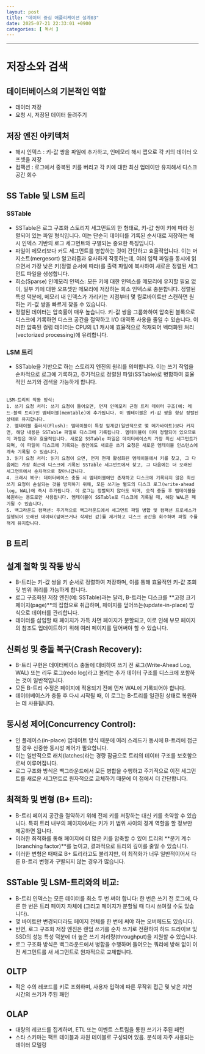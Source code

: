 ```yaml
---
layout: post
title: "데이터 중심 애플리케이션 설계03"
date: 2025-07-21 22:33:01 +0900
categories: [ 독서 ]
---
```


---

# 저장소와 검색

## 데이터베이스의 기본적인 역할

- 데이터 저장
- 요청 시, 저장된 데이터 돌려주기

## 저장 엔진 아키텍처

- 해시 인덱스 : 키-값 쌍을 파일에 추가하고, 인메모리 해시 맵으로 각 키의 데이터 오프셋을 저장
- 컴팩션 : 로그에서 중복된 키를 버리고 각 키에 대한 최신 업데이만 유지해서 디스크 공간 회수

## SS Table 및 LSM 트리

### SSTable

- SSTable은 로그 구조화 스토리지 세그먼트의 한 형태로, 키-값 쌍이 키에 따라 정렬되어 있는 파일 형식입니다. 이는 단순히 데이터를 기록된 순서대로 저장하는 해시 인덱스 기반의 로그 세그먼트와 구별되는 중요한 특징입니다.
- 파일이 메모리보다 커도 세그먼트를 병합하는 것이 간단하고 효율적입니다. 이는 머지소트(mergesort) 알고리즘과 유사하게 작동하는데, 여러 입력 파일을 동시에 읽으면서 가장 낮은 키(정렬 순서에 따라)를 출력 파일에 복사하여 새로운 정렬된 세그먼트 파일을 생성합니다.
- 희소(Sparse) 인메모리 인덱스: 모든 키에 대한 인덱스를 메모리에 유지할 필요 없이, 일부 키에 대한 오프셋만 메모리에 저장하는 희소 인덱스로 충분합니다. 정렬된 특성 덕분에, 메모리 내 인덱스가 가리키는 지점부터 몇 킬로바이트만 스캔하면 원하는 키-값 쌍을 빠르게 찾을 수 있습니다.
- 정렬된 데이터는 압축률이 매우 높습니다. 키-값 쌍을 그룹화하여 압축된 블록으로 디스크에 기록하면 디스크 공간을 절약하고 I/O 대역폭 사용을 줄일 수 있습니다. 이러한 압축된 컬럼 데이터는 CPU의 L1 캐시에 효율적으로 적재되어 벡터화된 처리(vectorized processing)에 유리합니다.

### LSM 트리

- SSTable을 기반으로 하는 스토리지 엔진의 원리를 의미합니다. 이는 쓰기 작업을 순차적으로 로그에 기록하고, 주기적으로 정렬된 파일(SSTable)로 병합하여 효율적인 쓰기와 검색을 가능하게 합니다.

```

LSM-트리의 작동 방식:
1. 쓰기 요청 처리: 쓰기 요청이 들어오면, 먼저 인메모리 균형 트리 데이터 구조(예: 레드-블랙 트리)인 멤테이블(memtable)에 추가됩니다. 이 멤테이블은 키-값 쌍을 항상 정렬된 상태로 유지합니다.
2. 멤테이블 플러시(Flush): 멤테이블이 특정 임계값(일반적으로 몇 메가바이트)보다 커지면, 해당 내용은 SSTable 파일로 디스크에 기록됩니다. 멤테이블이 이미 정렬되어 있으므로 이 과정은 매우 효율적입니다. 새로운 SSTable 파일은 데이터베이스의 가장 최신 세그먼트가 되며, 이 파일이 디스크에 기록되는 동안에도 새로운 쓰기 요청은 새로운 멤테이블 인스턴스에 계속 기록될 수 있습니다.
3. 읽기 요청 처리: 읽기 요청이 오면, 먼저 현재 활성화된 멤테이블에서 키를 찾고, 그 다음에는 가장 최근에 디스크에 기록된 SSTable 세그먼트에서 찾고, 그 다음에는 더 오래된 세그먼트에서 순차적으로 찾아나갑니다.
4. 크래시 복구: 데이터베이스 충돌 시 멤테이블에만 존재하고 디스크에 기록되지 않은 최신 쓰기 요청이 손실되는 것을 방지하기 위해, 모든 쓰기는 별도의 디스크 로그(write-ahead log, WAL)에 즉시 추가됩니다. 이 로그는 정렬되지 않아도 되며, 오직 충돌 후 멤테이블을 복원하는 용도로만 사용됩니다. 멤테이블이 SSTable로 디스크에 기록될 때, 해당 WAL은 폐기될 수 있습니다.
5. 백그라운드 컴팩션: 주기적으로 백그라운드에서 세그먼트 파일 병합 및 컴팩션 프로세스가 실행되어 오래된 데이터(덮어쓰거나 삭제된 값)를 제거하고 디스크 공간을 회수하며 파일 수를 적게 유지합니다.

```

## B 트리

## 설계 철학 및 작동 방식
- B-트리는 키-값 쌍을 키 순서로 정렬하여 저장하며, 이를 통해 효율적인 키-값 조회 및 범위 쿼리를 가능하게 합니다.
- 로그 구조화된 저장 엔진(예: SSTable)과는 달리, B-트리는 디스크를 **고정 크기 페이지(page)**의 집합으로 취급하며, 페이지를 덮어쓰는(update-in-place) 방식으로 데이터를 관리합니다.
- 데이터를 삽입할 때 페이지가 가득 차면 페이지가 분할되고, 이로 인해 부모 페이지의 참조도 업데이트하기 위해 여러 페이지를 덮어써야 할 수 있습니다.

## 신뢰성 및 충돌 복구(Crash Recovery):
- B-트리 구현은 데이터베이스 충돌에 대비하여 쓰기 전 로그(Write-Ahead Log, WAL) 또는 리두 로그(redo log)라고 불리는 추가 데이터 구조를 디스크에 포함하는 것이 일반적입니다.
- 모든 B-트리 수정은 페이지에 적용되기 전에 먼저 WAL에 기록되어야 합니다.
- 데이터베이스가 충돌 후 다시 시작될 때, 이 로그는 B-트리를 일관된 상태로 복원하는 데 사용됩니다.

## 동시성 제어(Concurrency Control):
- 인 플레이스(in-place) 업데이트 방식 때문에 여러 스레드가 동시에 B-트리에 접근할 경우 신중한 동시성 제어가 필요합니다.
- 이는 일반적으로 래치(latches)라는 경량 잠금으로 트리의 데이터 구조를 보호함으로써 이루어집니다.
- 로그 구조화 방식은 백그라운드에서 모든 병합을 수행하고 주기적으로 이전 세그먼트를 새로운 세그먼트로 원자적으로 교체하기 때문에 이 점에서 더 간단합니다.

## 최적화 및 변형 (B+ 트리):
- B-트리 페이지 공간을 절약하기 위해 전체 키를 저장하는 대신 키를 축약할 수 있습니다. 특히 트리 내부의 페이지에서는 키가 키 범위 사이의 경계 역할을 할 정보만 제공하면 됩니다.
- 이러한 최적화를 통해 페이지에 더 많은 키를 압축할 수 있어 트리의 **분기 계수(branching factor)**를 높이고, 결과적으로 트리의 깊이를 줄일 수 있습니다.
- 이러한 변형은 때때로 B+ 트리라고도 불리지만, 이 최적화가 너무 일반적이어서 다른 B-트리 변형과 구별되지 않는 경우가 많습니다.

## SSTable 및 LSM-트리와의 비교:

- B-트리 인덱스는 모든 데이터를 최소 두 번 써야 합니다: 한 번은 쓰기 전 로그에, 다른 한 번은 트리 페이지 자체에 (그리고 페이지가 분할될 때 다시 쓰여질 수도 있습니다).
- 몇 바이트만 변경되더라도 페이지 전체를 한 번에 써야 하는 오버헤드도 있습니다.
- 반면, 로그 구조화 저장 엔진은 랜덤 쓰기를 순차 쓰기로 전환하여 하드 드라이브 및 SSD의 성능 특성 덕분에 더 높은 쓰기 처리량(throughput)을 지원할 수 있습니다.
- 로그 구조화 방식은 백그라운드에서 병합을 수행하며 들어오는 쿼리에 방해 없이 이전 세그먼트를 새 세그먼트로 원자적으로 교체합니다.

## OLTP

- 적은 수의 레코드를 키로 조회하며, 사용자 입력에 따른 무작위 접근 및 낮은 지연 시간의 쓰기가 주된 패턴

## OLAP

- 대량의 레코드를 집계하며, ETL 또는 이벤트 스트림을 통한 쓰기가 주된 패턴
- 스타 스키마는 팩트 테이블과 차원 테이블로 구성되어 있음. 분석에 자주 사용되는 데이터 모델링
